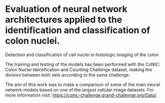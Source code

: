 # Evaluation of neural network architectures applied to the identification and classification of colon nuclei.
Detection and classification of cell nuclei in histologic imaging of the colon

The training and testing of the models has been performed with the CoNIC: Colon Nuclei Identification and Counting Challenge dataset, making the division between both sets according to the same challenge.

The aim of this work was to make a comparison of some of the main neural network models based on one of the largest cellular image datasets. For more information visit: https://conic-challenge.grand-challenge.org/Data/
